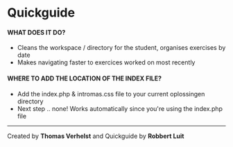
# Quickguide

#### WHAT DOES IT DO? 

* Cleans the workspace / directory for the student, organises exercises by date
* Makes navigating faster to exercices worked on most recently

#### WHERE TO ADD THE LOCATION OF THE INDEX FILE? 

* Add the index.php & intromas.css file to your current oplossingen directory
* Next step .. none! Works automatically since you're using the index.php file

---
Created by **Thomas Verhelst** and Quickguide by **Robbert Luit**
